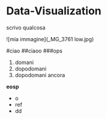 # Data-Visualization

scrivo qualcosa

![mia immagine](_MG_3761 low.jpg)


#ciao
##ciaoo
###ops

1. domani
2. dopodomani
3. dopodomani ancora 

**eosp**

* o
* ref
* dd

